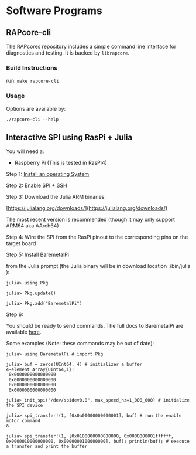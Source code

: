 # Software Programs

## RAPcore-cli

The RAPcores repository includes a simple command line interface for diagnostics
and testing. It is backed by `librapcore`.

### Build Instructions

run: `make rapcore-cli`

### Usage

Options are available by:

`./rapcore-cli --help`


## Interactive SPI using RasPi + Julia

You will need a:
- Raspberry Pi (This is tested in RasPi4)

Step 1:
[Install an operating System](https://www.raspberrypi.org/documentation/installation/installing-images/)

Step 2:
[Enable SPI + SSH](https://www.raspberrypi-spy.co.uk/2014/08/enabling-the-spi-interface-on-the-raspberry-pi/)

Step 3:
Download the Julia ARM binaries:

[https://julialang.org/downloads/](https://julialang.org/downloads/)

The most recent version is recommended (though it may only support ARM64 aka AArch64)

Step 4:
Wire the SPI from the RasPi pinout to the corresponding pins on the target board

Step 5:
Install BaremetalPi

from the Julia prompt (the Julia binary will be in download location ./bin/julia ):

```
julia> using Pkg

julia> Pkg.update()

julia> Pkg.add("BaremetalPi")
```

Step 6:

You should be ready to send commands. The full docs to BaremetalPi are available [here](https://github.com/ronisbr/BaremetalPi.jl).

Some examples (Note: these commands may be out of date):

```
julia> using BaremetalPi # import Pkg

julia> buf = zeros(UInt64, 4) # initializer a buffer
4-element Array{UInt64,1}:
 0x0000000000000000
 0x0000000000000000
 0x0000000000000000
 0x0000000000000000

julia> init_spi("/dev/spidev0.0", max_speed_hz=1_000_000) # initialize the SPI device

julia> spi_transfer!(1, [0x0a00000000000001], buf) # run the enable motor command
8

julia> spi_transfer!(1, [0x0100000000000000, 0x0000000001ffffff, 0x0000010000000000, 0x0000000100000000], buf); println(buf); # execute a transfer and print the buffer
```
